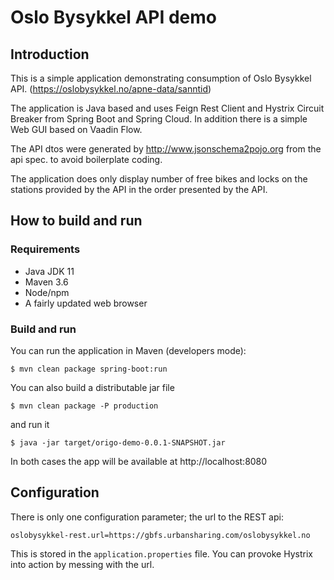 # Oslo Bysykkel API demo

## Introduction

This is a simple application demonstrating consumption 
of Oslo Bysykkel API. (https://oslobysykkel.no/apne-data/sanntid)

The application is Java based and uses Feign Rest Client and Hystrix 
Circuit Breaker from Spring Boot and Spring Cloud. In addition there is a simple Web 
GUI based on Vaadin Flow. 

The API dtos were generated by http://www.jsonschema2pojo.org from the api spec. 
to avoid boilerplate coding.

The application does only display number of free bikes and locks on the
stations provided by the API in the order presented by the API. 

## How to build and run

### Requirements

- Java JDK 11 
- Maven 3.6
- Node/npm
- A fairly updated web browser

### Build and run

You can run the application in Maven (developers mode):

`$ mvn clean package spring-boot:run`

You can also build a distributable jar file 

`$ mvn clean package -P production`

and run it

`$ java -jar target/origo-demo-0.0.1-SNAPSHOT.jar`

In both cases the app will be available at http://localhost:8080

## Configuration

There is only one configuration parameter; the url to the REST api: 

`oslobysykkel-rest.url=https://gbfs.urbansharing.com/oslobysykkel.no`

This is stored in the `application.properties` file. You can provoke 
Hystrix into action by messing with the url.
